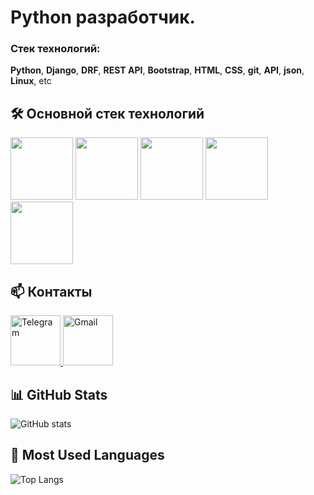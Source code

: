# Python разработчик.

### Стек технологий:
**Python**, **Django**, **DRF**, **REST API**, **Bootstrap**, **HTML**, **CSS**, **git**, **API**, **json**, **Linux**, etc

## 🛠️ Основной стек технологий

<p align="left">
  <img src="https://cdn.jsdelivr.net/gh/devicons/devicon/icons/python/python-original.svg" width="100" />
  <img src="https://cdn.jsdelivr.net/gh/devicons/devicon/icons/django/django-plain.svg" width="100" />
  <img src="https://cdn.jsdelivr.net/gh/devicons/devicon/icons/html5/html5-original.svg" width="100" />
  <img src="https://cdn.jsdelivr.net/gh/devicons/devicon/icons/css3/css3-original.svg" width="100" />
  <img src="https://cdn.jsdelivr.net/gh/devicons/devicon/icons/git/git-original.svg" width="100" />
</p>

## 📫 Контакты

<p align="left">
  <a href="https://t.me/ohhaus" target="_blank">
    <img src="https://cdn-icons-png.flaticon.com/512/2111/2111646.png" alt="Telegram" width="80" />
  </a>
  <a href="mailto:bvsmk1@gmail.com" target="_blank">
    <img src="https://cdn-icons-png.flaticon.com/512/732/732200.png" alt="Gmail" width="80" />
  </a>
</p>



## 📊 GitHub Stats

![GitHub stats](https://github-readme-stats.vercel.app/api?username=ohhaus&show_icons=true&theme=radical)

## 🧠 Most Used Languages

![Top Langs](https://github-readme-stats.vercel.app/api/top-langs/?username=ohhaus&layout=compact&theme=radical)
